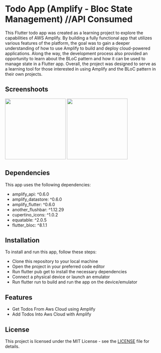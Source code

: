 
# Todo App (Amplify - Bloc State Management) //API Consumed

This Flutter todo app was created as a learning project to explore the capabilities of AWS Amplify. By building a fully functional app that utilizes various features of the platform, the goal was to gain a deeper understanding of how to use Amplify to build and deploy cloud-powered applications. Along the way, the development process also provided an opportunity to learn about the BLoC pattern and how it can be used to manage state in a Flutter app. Overall, the project was designed to serve as a learning tool for those interested in using Amplify and the BLoC pattern in their own projects.

## Screenshoots
<img src="https://i.ibb.co/ZdjGqQN/Simulator-Screen-Shot-i-Phone-14-Pro-Max-2023-01-01-at-21-25-40.png.png"  width="200"> <img src="https://i.ibb.co/NTnBtTk/Simulator-Screen-Shot-i-Phone-14-Pro-Max-2023-01-01-at-21-25-42.png"  width="200">


## Dependencies
This app uses the following dependencies:
- amplify_api: ^0.6.0
- amplify_datastore: ^0.6.0
- amplify_flutter: ^0.6.0
- another_flushbar: ^1.12.29
- cupertino_icons: ^1.0.2
- equatable: ^2.0.5
- flutter_bloc: ^8.1.1


## Installation
To install and run this app, follow these steps:
- Clone this repository to your local machine
- Open the project in your preferred code editor
- Run flutter pub get to install the necessary dependencies
- Connect a physical device or launch an emulator
- Run flutter run to build and run the app on the device/emulator

## Features

- Get Todos From Aws Cloud using Amplify
- Add Todos Into Aws Cloud with Amplify


## License

This project is licensed under the MIT License - see the [LICENSE](https://github.com/muhAzri/todo_amplify_cubit/blob/master/license) file for details.
